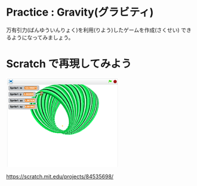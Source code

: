 # Practice : Gravity(グラビティ)

万有引力(ばんゆういんりょく)を利用(りよう)したゲームを作成(さくせい)
できるようになってみましょう。









# Scratch で再現してみよう
![](about.png)

https://scratch.mit.edu/projects/84535698/
